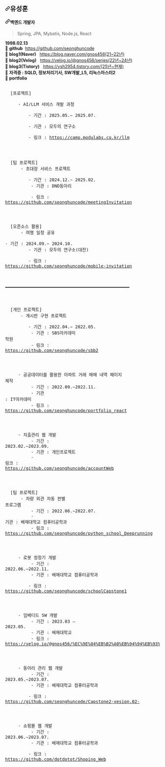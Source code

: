 <!--
**seonghuncode/seonghuncode** is a ✨ _special_ ✨ repository because its `README.md` (this file) appears on your GitHub profile.

Here are some ideas to get you started:

- 🔭 I’m currently working on ...
- 🌱 I’m currently learning ...
- 👯 I’m looking to collaborate on ...
- 🤔 I’m looking for help with ...
- 💬 Ask me about ...
- 📫 How to reach me: ...
- 😄 Pronouns: ...
- ⚡ Fun fact: ...
-->

<article class="markdown-body entry-content container-lg f5" itemprop="text"><h2 dir="auto"><a id="user-content-임수현" class="anchor" aria-hidden="true" tabindex="-1" href="#임수현"><svg class="octicon octicon-link" viewBox="0 0 16 16" version="1.1" width="16" height="16" aria-hidden="true"><path d="m7.775 3.275 1.25-1.25a3.5 3.5 0 1 1 4.95 4.95l-2.5 2.5a3.5 3.5 0 0 1-4.95 0 .751.751 0 0 1 .018-1.042.751.751 0 0 1 1.042-.018 1.998 1.998 0 0 0 2.83 0l2.5-2.5a2.002 2.002 0 0 0-2.83-2.83l-1.25 1.25a.751.751 0 0 1-1.042-.018.751.751 0 0 1-.018-1.042Zm-4.69 9.64a1.998 1.998 0 0 0 2.83 0l1.25-1.25a.751.751 0 0 1 1.042.018.751.751 0 0 1 .018 1.042l-1.25 1.25a3.5 3.5 0 1 1-4.95-4.95l2.5-2.5a3.5 3.5 0 0 1 4.95 0 .751.751 0 0 1-.018 1.042.751.751 0 0 1-1.042.018 1.998 1.998 0 0 0-2.83 0l-2.5 2.5a1.998 1.998 0 0 0 0 2.83Z"></path></svg></a>유성훈</h2>
  
<h4 dir="auto"><a id="user-content-mobile-app-developer" class="anchor" aria-hidden="true" tabindex="-1" href="#mobile-app-developer"><svg class="octicon octicon-link" viewBox="0 0 16 16" version="1.1" width="16" height="16" aria-hidden="true"><path d="m7.775 3.275 1.25-1.25a3.5 3.5 0 1 1 4.95 4.95l-2.5 2.5a3.5 3.5 0 0 1-4.95 0 .751.751 0 0 1 .018-1.042.751.751 0 0 1 1.042-.018 1.998 1.998 0 0 0 2.83 0l2.5-2.5a2.002 2.002 0 0 0-2.83-2.83l-1.25 1.25a.751.751 0 0 1-1.042-.018.751.751 0 0 1-.018-1.042Zm-4.69 9.64a1.998 1.998 0 0 0 2.83 0l1.25-1.25a.751.751 0 0 1 1.042.018.751.751 0 0 1 .018 1.042l-1.25 1.25a3.5 3.5 0 1 1-4.95-4.95l2.5-2.5a3.5 3.5 0 0 1 4.95 0 .751.751 0 0 1-.018 1.042.751.751 0 0 1-1.042.018 1.998 1.998 0 0 0-2.83 0l-2.5 2.5a1.998 1.998 0 0 0 0 2.83Z"></path></svg></a>백엔드 개발자</h4>
<blockquote>
<p dir="auto">Spring, JPA, Mybatis, Node.js, React</p>
</blockquote>

<p dir="auto"><strong>1998.02.13</strong><br>
🌟 <strong>github</strong>&nbsp;&nbsp;<a href="https://github.com/seonghuncode">https://github.com/seonghuncode</a><br>  
🌟 <strong>blog1(Naver)</strong>&nbsp;&nbsp;&nbsp;<a href="https://blog.naver.com/gnos456" rel="nofollow">https://blog.naver.com/gnos456(21~22년)</a><br>
🌟 <strong>blog2(Velog)</strong>&nbsp;&nbsp;&nbsp;<a href="https://velog.io/@gnos456/series" rel="nofollow">https://velog.io/@gnos456/series(22년~24년)</a></br>
🌟 <strong>blog3(Tistory)</strong>&nbsp;&nbsp;&nbsp;<a href="https://ysh2954.tistory.com/" rel="nofollow">https://ysh2954.tistory.com/(25년~현재)</a></br>
🌟 <strong>자격증 : SQLD, 정보처리기사, SW개발_L5, 리눅스마스터2</strong>&nbsp;&nbsp;&nbsp;</br>
🌟 <strong>portfolio</strong><br>
<pre>
<!--
&nbsp;&nbsp;[개인 프로젝트]<br>
&nbsp;&nbsp;&nbsp;&nbsp; <span>- 게시판 구현 프로젝트  </span><br> 
&nbsp;&nbsp;&nbsp;&nbsp;&nbsp;&nbsp;&nbsp;&nbsp; - 기간 : 2022.04.∼ 2022.05. <br>
&nbsp;&nbsp;&nbsp;&nbsp;&nbsp;&nbsp;&nbsp;&nbsp; - 기관 : SBS아카데미 학원 <br> 
&nbsp;&nbsp;&nbsp;&nbsp;&nbsp;&nbsp;&nbsp;&nbsp; - 링크 : <a href="https://github.com/seonghuncode/sbb2" rel="nofollow">https://github.com/seonghuncode/sbb2</a>
<br>  
-->
&nbsp;&nbsp;[프로젝트]<br>
&nbsp;&nbsp;&nbsp;&nbsp; <span>- AI/LLM 서비스 개발 과정  </span><br> 
&nbsp;&nbsp;&nbsp;&nbsp;&nbsp;&nbsp;&nbsp;&nbsp; - 기간 : 2025.05.∼ 2025.07. <br>
&nbsp;&nbsp;&nbsp;&nbsp;&nbsp;&nbsp;&nbsp;&nbsp; - 기관 : 모두의 연구소 <br> 
&nbsp;&nbsp;&nbsp;&nbsp;&nbsp;&nbsp;&nbsp;&nbsp; - 링크 : <a href="https://camp.modulabs.co.kr/llm" rel="nofollow">https://camp.modulabs.co.kr/llm</a>
<br>  
  
&nbsp;&nbsp;[팀 프로젝트]<br>
&nbsp;&nbsp;&nbsp;&nbsp; <span>- 초대장 서비스 프로젝트  </span><br> 
&nbsp;&nbsp;&nbsp;&nbsp;&nbsp;&nbsp;&nbsp;&nbsp; - 기간 : 2024.12.∼ 2025.02. <br>
&nbsp;&nbsp;&nbsp;&nbsp;&nbsp;&nbsp;&nbsp;&nbsp; - 기관 : DND동아리 <br> 
&nbsp;&nbsp;&nbsp;&nbsp;&nbsp;&nbsp;&nbsp;&nbsp; - 링크 : <a href="https://github.com/seonghuncode/meetingInvitation" rel="nofollow">https://github.com/seonghuncode/meetingInvitation</a>
<br>  

&nbsp;&nbsp;[오픈소스 활용]<br>
&nbsp;&nbsp;&nbsp;&nbsp; <span>- 여행 일정 공유  </span><br> 
&nbsp;&nbsp;&nbsp;&nbsp;&nbsp;&nbsp;&nbsp; - 기간 : 2024.09.∼ 2024.10. <br>
&nbsp;&nbsp;&nbsp;&nbsp;&nbsp;&nbsp;&nbsp; - 기관 : 모두의 연구소(대전) <br> 
&nbsp;&nbsp;&nbsp;&nbsp;&nbsp;&nbsp;&nbsp; - 링크 : <a href="https://github.com/seonghuncode/mobile-invitation" rel="nofollow">https://github.com/seonghuncode/mobile-invitation</a>
<br> 


<hr style="border: 1px solid #666; width: 80%;">


&nbsp;&nbsp;[개인 프로젝트]<br>
&nbsp;&nbsp;&nbsp;&nbsp; <span>- 게시판 구현 프로젝트  </span><br> 
&nbsp;&nbsp;&nbsp;&nbsp;&nbsp;&nbsp;&nbsp;&nbsp; - 기간 : 2022.04.∼ 2022.05. <br>
&nbsp;&nbsp;&nbsp;&nbsp;&nbsp;&nbsp;&nbsp;&nbsp; - 기관 : SBS아카데미 학원 <br> 
&nbsp;&nbsp;&nbsp;&nbsp;&nbsp;&nbsp;&nbsp;&nbsp; - 링크 : <a href="https://github.com/seonghuncode/sbb2" rel="nofollow">https://github.com/seonghuncode/sbb2</a>
<br>  


&nbsp;&nbsp;&nbsp;&nbsp; <span>- 공공데이터를 활용한 아파트 거래 매매 내역 페이지 제작</span><br> 
&nbsp;&nbsp;&nbsp;&nbsp;&nbsp;&nbsp;&nbsp;&nbsp; - 기간 : 2022.09.∼2022.11. <br>
&nbsp;&nbsp;&nbsp;&nbsp;&nbsp;&nbsp;&nbsp;&nbsp; - 기관 : IT아카데미 <br> 
&nbsp;&nbsp;&nbsp;&nbsp;&nbsp;&nbsp;&nbsp;&nbsp; - 링크 : <a href="https://github.com/seonghuncode/portfolio_react" rel="nofollow">https://github.com/seonghuncode/portfolio_react</a>
<br>

&nbsp;&nbsp;&nbsp;&nbsp; <span>- 지출관리 웹 개발</span><br> 
&nbsp;&nbsp;&nbsp;&nbsp;&nbsp;&nbsp;&nbsp;&nbsp; - 기간 : 2023.02.∼2023.09. <br>
&nbsp;&nbsp;&nbsp;&nbsp;&nbsp;&nbsp;&nbsp;&nbsp; - 기관 : 개인프로젝트 <br> 
&nbsp;&nbsp;&nbsp;&nbsp;&nbsp;&nbsp;&nbsp;&nbsp; - 링크 : <a href="https://github.com/seonghuncode/accountWeb" rel="nofollow">https://github.com/seonghuncode/accountWeb</a>
<br>

&nbsp;&nbsp;[팀 프로젝트]<br>
&nbsp;&nbsp;&nbsp;&nbsp; <span>- 차량 외관 자동 판별 프로그램</span><br> 
&nbsp;&nbsp;&nbsp;&nbsp;&nbsp;&nbsp;&nbsp;&nbsp; - 기간 : 2022.06.∼2022.07. <br>
&nbsp;&nbsp;&nbsp;&nbsp;&nbsp;&nbsp;&nbsp;&nbsp; - 기관 : 배재대학교 컴퓨터공학과 <br> 
&nbsp;&nbsp;&nbsp;&nbsp;&nbsp;&nbsp;&nbsp;&nbsp; - 링크 : <a href="https://github.com/seonghuncode/python_school_Deeprunning" rel="nofollow">https://github.com/seonghuncode/python_school_Deeprunning</a>
<br>

&nbsp;&nbsp;&nbsp;&nbsp; <span>- 로봇 청정기 개발</span><br> 
&nbsp;&nbsp;&nbsp;&nbsp;&nbsp;&nbsp;&nbsp;&nbsp; - 기간 : 2022.06.∼2022.11. <br>
&nbsp;&nbsp;&nbsp;&nbsp;&nbsp;&nbsp;&nbsp;&nbsp; - 기관 : 배재대학교 컴퓨터공학과 <br> 
&nbsp;&nbsp;&nbsp;&nbsp;&nbsp;&nbsp;&nbsp;&nbsp; - 링크 : <a href="https://github.com/seonghuncode/schoolCapstone1" rel="nofollow">https://github.com/seonghuncode/schoolCapstone1</a>
<br>

&nbsp;&nbsp;&nbsp;&nbsp; <span>- 임베디드 SW 개발</span><br> 
&nbsp;&nbsp;&nbsp;&nbsp;&nbsp;&nbsp;&nbsp;&nbsp; - 기간 : 2023.03 – 2023.05. <br>
&nbsp;&nbsp;&nbsp;&nbsp;&nbsp;&nbsp;&nbsp;&nbsp; - 기관 : 배재대학교 <br> 
&nbsp;&nbsp;&nbsp;&nbsp;&nbsp;&nbsp;&nbsp;&nbsp; - 링크 : <a href="https://velog.io/@gnos456/%EC%9E%84%EB%B2%A0%EB%94%94%EB%93%9C-SW%EA%B0%9C%EB%B0%9C" rel="nofollow">https://velog.io/@gnos456/%EC%9E%84%EB%B2%A0%EB%94%94%EB%93%9C-SW%EA%B0%9C%EB%B0%9C</a>
<br>

&nbsp;&nbsp;&nbsp;&nbsp; <span>- 동아리 관리 웹 개발</span><br> 
&nbsp;&nbsp;&nbsp;&nbsp;&nbsp;&nbsp;&nbsp;&nbsp; - 기간 : 2023.05.∼2023.07. <br>
&nbsp;&nbsp;&nbsp;&nbsp;&nbsp;&nbsp;&nbsp;&nbsp; - 기관 : 배재대학교 컴퓨터공학과 <br> 
&nbsp;&nbsp;&nbsp;&nbsp;&nbsp;&nbsp;&nbsp;&nbsp; - 링크 : <a href="https://github.com/seonghuncode/Capstone2-vesion.02-" rel="nofollow">https://github.com/seonghuncode/Capstone2-vesion.02-</a>
<br>

&nbsp;&nbsp;&nbsp;&nbsp; <span>- 쇼핑몰 웹 개발</span><br> 
&nbsp;&nbsp;&nbsp;&nbsp;&nbsp;&nbsp;&nbsp;&nbsp; - 기간 : 2023.06.∼2023.07. <br>
&nbsp;&nbsp;&nbsp;&nbsp;&nbsp;&nbsp;&nbsp;&nbsp; - 기관 : 배재대학교 컴퓨터공학과 <br> 
&nbsp;&nbsp;&nbsp;&nbsp;&nbsp;&nbsp;&nbsp;&nbsp; - 링크 : <a href="https://github.com/dotdotot/Shoping_Web" rel="nofollow">https://github.com/dotdotot/Shoping_Web</a>
<br>

</pre>

<br>


</article>












